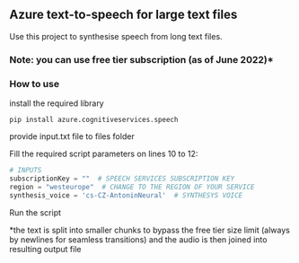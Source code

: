 ## Azure text-to-speech for large text files

Use this project to synthesise speech from long text files.

### Note: you can use free tier subscription (as of June 2022)*

### How to use

install the required library

```shell
pip install azure.cognitiveservices.speech
```

provide input.txt file to files folder

Fill the required script parameters on lines 10 to 12:

```python
# INPUTS
subscriptionKey = ""  # SPEECH SERVICES SUBSCRIPTION KEY
region = "westeurope"  # CHANGE TO THE REGION OF YOUR SERVICE
synthesis_voice = 'cs-CZ-AntoninNeural'  # SYNTHESYS VOICE
```

Run the script


*the text is split into smaller chunks to bypass the free tier size limit (always by newlines for seamless transitions) and the audio is then joined into
resulting output file